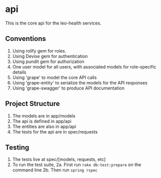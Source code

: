 # api  

This is the core api for the leo-health services.  

## Conventions  

1. Using rolify gem for roles. 
2. Using Devise gem for authentication
3. Using pundit gem for authorization
4. One user model for all users, with associated models for role-specific details
5. Using 'grape' to model the core API calls 
6. Using 'grape-entity' to serialize the models for the API responses
7. Using 'grape-swagger' to produce API documentation


## Project Structure

1. The models are in app/models
2. The api is defined in app/api
3. The entities are also in app/api
4. The tests for the api are in spec/requests


## Testing
1. The tests live at spec/[models, requests, etc]
2. To run the test suite, 
2a. First run `rake db:test:prepare` on the command line 
2b. Then run `spring rspec`

